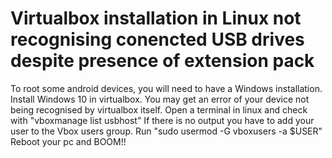 # Virtualbox installation in Linux not recognising conencted USB drives despite presence of extension pack

To root some android devices, you will need to have a Windows installation.
Install Windows 10 in virtualbox. 
You may get an error of your device not being recognised by virtualbox itself.
Open a terminal in linux and check with "vboxmanage list usbhost"
If there is no output you have to add your user to the Vbox users group.
  Run "sudo usermod -G vboxusers -a $USER"
Reboot your pc and BOOM!!
